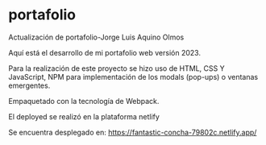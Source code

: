# portafolio

Actualización de portafolio-Jorge Luis Aquino Olmos

Aquí está el desarrollo de mi portafolio web versión 2023.

Para la realización de este proyecto se hizo uso de HTML, CSS Y JavaScript, NPM para implementación de los modals (pop-ups) o ventanas emergentes.

Empaquetado con la tecnología de Webpack.

El deployed se realizó en la plataforma netlify

Se encuentra desplegado en: https://fantastic-concha-79802c.netlify.app/
